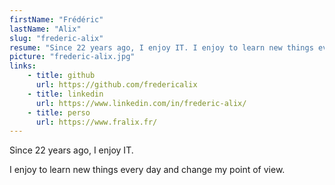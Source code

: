 ```yaml
---
firstName: "Frédéric"
lastName: "Alix"
slug: "frederic-alix"
resume: "Since 22 years ago, I enjoy IT. I enjoy to learn new things every day and change my point of view."
picture: "frederic-alix.jpg"
links:
    - title: github
      url: https://github.com/fredericalix
    - title: linkedin
      url: https://www.linkedin.com/in/frederic-alix/
    - title: perso
      url: https://www.fralix.fr/
---
```


Since 22 years ago, I enjoy IT.

I enjoy to learn new things every day and change my point of view.

